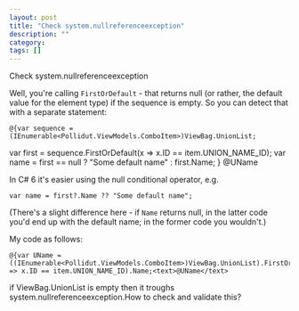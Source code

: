 ```yaml
---
layout: post
title: "Check system.nullreferenceexception"
description: ""
category:
tags: []
---
```


Check system.nullreferenceexception


Well, you're calling `FirstOrDefault` - that returns null (or rather, the default value for the element type) if the sequence is empty. So you can detect that with a separate statement:

    @{var sequence = (IEnumerable<Pollidut.ViewModels.ComboItem>)ViewBag.UnionList;
var first = sequence.FirstOrDefault(x => x.ID == item.UNION_NAME_ID); 
var name = first == null ? "Some default name" : first.Name; }
    <text>@UName</text>

In C# 6 it's easier using the null conditional operator, e.g.

    var name = first?.Name ?? "Some default name";

(There's a slight difference here - if `Name` returns null, in the latter code you'd end up with the default name; in the former code you wouldn't.)


My code as follows:

    @{var UName = ((IEnumerable<Pollidut.ViewModels.ComboItem>)ViewBag.UnionList).FirstOrDefault(x => x.ID == item.UNION_NAME_ID).Name;<text>@UName</text>

if ViewBag.UnionList is empty then it troughs system.nullreferenceexception.How to check and validate this?


